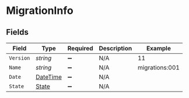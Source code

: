 # MigrationInfo


## Fields

| Field                                                                                 | Type                                                                                  | Required                                                                              | Description                                                                           | Example                                                                               |
| ------------------------------------------------------------------------------------- | ------------------------------------------------------------------------------------- | ------------------------------------------------------------------------------------- | ------------------------------------------------------------------------------------- | ------------------------------------------------------------------------------------- |
| `Version`                                                                             | *string*                                                                              | :heavy_minus_sign:                                                                    | N/A                                                                                   | 11                                                                                    |
| `Name`                                                                                | *string*                                                                              | :heavy_minus_sign:                                                                    | N/A                                                                                   | migrations:001                                                                        |
| `Date`                                                                                | [DateTime](https://learn.microsoft.com/en-us/dotnet/api/system.datetime?view=net-5.0) | :heavy_minus_sign:                                                                    | N/A                                                                                   |                                                                                       |
| `State`                                                                               | [State](../../Models/Components/State.md)                                             | :heavy_minus_sign:                                                                    | N/A                                                                                   |                                                                                       |